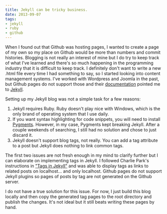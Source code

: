```yaml
---
title: Jekyll can be tricky business.
date: 2013-09-07
tags:
- jekyll
- ruby
- github
---
```


When I found out that Github was hosting pages, I wanted to create a page of my own so my place on Github would be more than numbers and commit histories. Blogging is not really an interest of mine but I do try to keep track of what I've learned and there's so much happening in the programming industry that it is difficult to keep track. I definitely don't want to write a new .html file every time I had something to say, so I started looking into content management systems. I've worked with Wordpress and Joomla in the past, but Github pages do not support those and their [documentation][github-pages] pointed me to [Jekyll][jekyll].

Setting up my Jekyll blog was not a simple task for a few reasons:
1. Jekyll requires Ruby. Ruby doesn't play nice with Windows, which is the only brand of operating system that I use daily.
2. If you want syntax highlighting for code snippets, you will need to install [Pygments][pygments-link]. However, in my case, Pygments kept breaking Jekyll. After a couple weekends of searching, I still had no solution and chose to just discard it.
3. Jekyll doesn't support blog tags, not really. You can add a tag attribute to a post but Jekyll does nothing to link common tags.

The first two issues are not fresh enough in my mind to clarify further but I can elaborate on implementing tags in Jekyll. I followed Charlie Park's instructions in ["Tags in Jekyll"][jekyll-tags] and was able to display tags as links to related posts on localhost... and only localhost. Github pages do not support Jekyll plugins so pages of posts by tag are not generated on the Github server.

I do not have a true solution for this issue. For now, I just build this blog locally and then copy the generated tag pages to the root directory and publish the changes. It's not ideal but it still beats writing these pages by hand.

[github-pages]: http://pages.github.com/
[jekyll]: http://jekyllrb.com
[pygments-link]: http://pygments.org/
[jekyll-tags]: http://charliepark.org/tags-in-jekyll/
